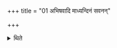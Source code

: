 +++
title = "01 अभिषवादि माध्यन्दिनं सवनन्"

+++

<details><summary>थिते</summary>

अभिषवादि माध्यन्दिनं सवनं तायते १
</details>
